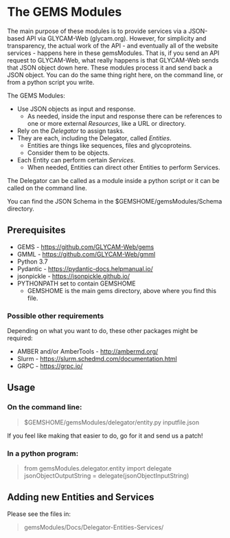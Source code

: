 # The GEMS Modules

The main purpose of these modules is to provide services via a JSON-based
API via GLYCAM-Web (glycam.org).  However, for simplicity and transparency,
the actual work of the API - and eventually all of the website services - 
happens here in these gemsModules.  That is, if you send an API request to
GLYCAM-Web, what really happens is that GLYCAM-Web sends that JSON object
down here.  These modules process it and send back a JSON object.  You can
do the same thing right here, on the command line, or from a python script
you write.  

The GEMS Modules:

* Use JSON objects as input and response.
  * As needed, inside the input and response there can be references to one
    or more external _Resources_, like a URL or directory.  
* Rely on the _Delegator_ to assign tasks.
* They are each, including the Delegator, called _Entities_.
  * Entities are things like sequences, files and glycoproteins.
  * Consider them to be objects.
* Each Entity can perform certain _Services_.
  * When needed, Entities can direct other Entities to perform Services.

The Delegator can be called as a module inside a python script or it can
be called on the command line.

You can find the JSON Schema in the $GEMSHOME/gemsModules/Schema directory.

## Prerequisites

* GEMS - https://github.com/GLYCAM-Web/gems 
* GMML - https://github.com/GLYCAM-Web/gmml
* Python 3.7 
* Pydantic - https://pydantic-docs.helpmanual.io/
* jsonpickle - https://jsonpickle.github.io/
* PYTHONPATH set to contain GEMSHOME
  * GEMSHOME is the main gems directory, above where you find this file.

### Possible other requirements

Depending on what you want to do, these other packages might be required:

* AMBER and/or AmberTools - http://ambermd.org/
* Slurm - https://slurm.schedmd.com/documentation.html
* GRPC - https://grpc.io/

## Usage

### On the command line:

>  $GEMSHOME/gemsModules/delegator/entity.py inputfile.json

If you feel like making that easier to do, go for it and send us a patch!

### In a python program:

> from gemsModules.delegator.entity import delegate
> jsonObjectOutputString = delegate(jsonObjectInputString)

## Adding new Entities and Services

Please see the files in:

> gemsModules/Docs/Delegator-Entities-Services/
